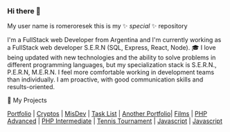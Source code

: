 ### Hi there 👋

My user name is romeroresek this is my ✨ _special_ ✨ repository<br>

I'm a FullStack web Developer from Argentina and I'm currently working as a FullStack web developer S.E.R.N (SQL, Express, React, Node).
🎓
I love being updated with new technologies and the ability to solve problems in different programming languages, but my specialization stack is S.E.R.N., P.E.R.N, M.E.R.N.
I feel more comfortable working in development teams than individually. I am proactive, with good communication skills and results-oriented.

💼 My Projects

[Portfolio](https://juanromero.ar) | [Cryptos](https://criptos.juanromero.ar) | [MisDev](https://misdev.juanromero.ar) | [Task List](https://task.juanromero.ar) | [Another Portfolio](https://portafolio.juanromero.ar)| [Films](https://peliculas.juanromero.ar) | [PHP Advanced](https://portafolio.ar/php_avanzado_utn/) | [PHP Intermediate](https://portafolio.ar/php_intermedio_utn/noticias.php) | [Tennis Tournament](https://torneito.com.ar/) | [Javascript](https://portafolio.ar/javascript_utn/) | [Javascript](https://portafolio.ar/intro_siliconMisiones/)
